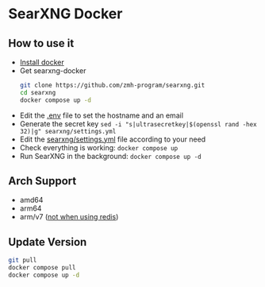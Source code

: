 # SearXNG Docker
## How to use it

- [Install docker](https://docs.docker.com/install/)
- Get searxng-docker
  ```sh
  git clone https://github.com/zmh-program/searxng.git
  cd searxng
  docker compose up -d
  ```
- Edit the [.env](https://github.com/searxng/searxng-docker/blob/master/.env) file to set the hostname and an email
- Generate the secret key `sed -i "s|ultrasecretkey|$(openssl rand -hex 32)|g" searxng/settings.yml`
- Edit the [searxng/settings.yml](https://github.com/searxng/searxng-docker/blob/master/searxng/settings.yml) file according to your need
- Check everything is working: `docker compose up`
- Run SearXNG in the background: `docker compose up -d`


## Arch Support
- amd64
- arm64
- arm/v7 ([not when using redis](https://github.com/searxng/searxng-docker/issues/239))

## Update Version
```sh
git pull
docker compose pull
docker compose up -d
```
